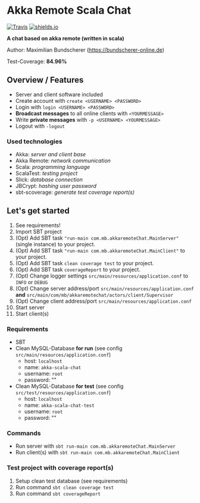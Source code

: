 # Akka Remote Scala Chat

[![Travis](https://img.shields.io/travis/rust-lang/rust.svg)](https://github.com/maxbundscherer/akka-remote-scala-chat)
[![shields.io](http://img.shields.io/badge/license-Apache2-blue.svg)](http://www.apache.org/licenses/LICENSE-2.0.txt)

**A chat based on akka remote (written in scala)**

Author: Maximilian Bundscherer (https://bundscherer-online.de)

Test-Coverage: **84.96%**

## Overview / Features
- Server and client software included
- Create account with `create <USERNAME> <PASSWORD>`
- Login with `login <USERNAME> <PASSWORD>`
- **Broadcast messages** to all online clients with `<YOURMESSAGE>`
- Write **private messages** with `-p <USERNAME> <YOURMESSAGE>`
- Logout with `-logout`

### Used technologies
- Akka: *server and client base*
- Akka Remote: *network communication*
- Scala: *programming language*
- ScalaTest: *testing project*
- Slick: *database connection*
- JBCrypt: *hashing user password*
- sbt-scoverage: *generate test coverage report(s)*

## Let's get started
1. See requirements!
2. Import SBT project
3. (Opt) Add SBT task `"run-main com.mb.akkaremoteChat.MainServer"` (single instance) to your project.
4. (Opt) Add SBT task `"run-main com.mb.akkaremoteChat.MainClient"` to your project.
5. (Opt) Add SBT task `clean coverage test` to your project.
6. (Opt) Add SBT task `coverageReport` to your project.
7. (Opt) Change logger settings `src/main/resources/application.conf` to `INFO` or `DEBUG`
8. (Opt) Change server address/port `src/main/resources/application.conf` **and** `src/main/com/mb/akkaremotechat/actors/client/Supervisor`
9. (Opt) Change client address/port `src/main/resources/application.conf`
10. Start server
11. Start client(s)

### Requirements
- SBT
- Clean MySQL-Database **for run** (see config `src/main/resources/application.conf`)
    - host: `localhost`
    - name: `akka-scala-chat`
    - username: `root`
    - password: ""
- Clean MySQL-Database **for test** (see config `src/test/resources/application.conf`)
    - host: `localhost`
    - name: `akka-scala-chat-test`
    - username: `root`
    - password: ""
    
### Commands
- Run server with `sbt run-main com.mb.akkaremoteChat.MainServer`
- Run client(s) with `sbt run-main com.mb.akkaremoteChat.MainClient`

### Test project with coverage report(s)
1. Setup clean test database (see requirements)
2. Run command `sbt clean coverage test`
3. Run command `sbt coverageReport`